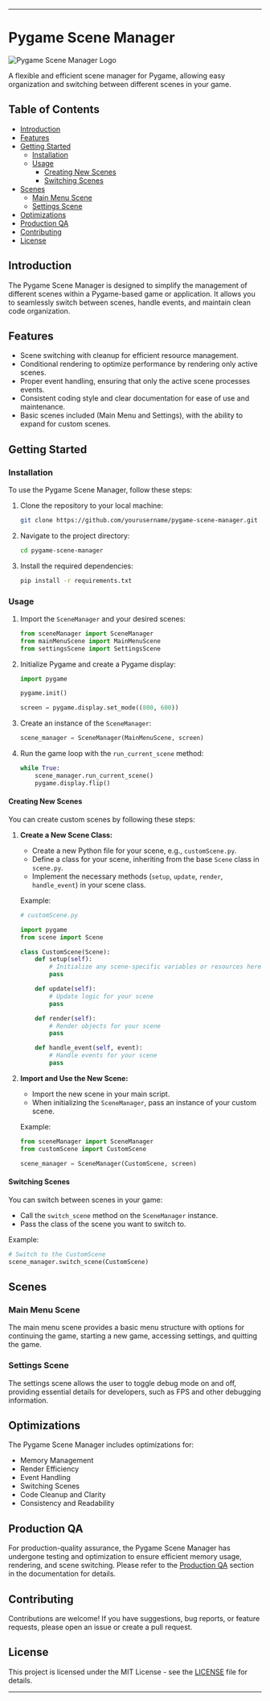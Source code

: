 
---

# Pygame Scene Manager

![Pygame Scene Manager Logo](../assets/logo.png)

A flexible and efficient scene manager for Pygame, allowing easy organization and switching between different scenes in your game.

## Table of Contents

- [Introduction](#introduction)
- [Features](#features)
- [Getting Started](#getting-started)
  - [Installation](#installation)
  - [Usage](#usage)
    - [Creating New Scenes](#creating-new-scenes)
    - [Switching Scenes](#switching-scenes)
- [Scenes](#scenes)
  - [Main Menu Scene](#main-menu-scene)
  - [Settings Scene](#settings-scene)
- [Optimizations](#optimizations)
- [Production QA](#production-qa)
- [Contributing](#contributing)
- [License](#license)

## Introduction

The Pygame Scene Manager is designed to simplify the management of different scenes within a Pygame-based game or application. It allows you to seamlessly switch between scenes, handle events, and maintain clean code organization.

## Features

- Scene switching with cleanup for efficient resource management.
- Conditional rendering to optimize performance by rendering only active scenes.
- Proper event handling, ensuring that only the active scene processes events.
- Consistent coding style and clear documentation for ease of use and maintenance.
- Basic scenes included (Main Menu and Settings), with the ability to expand for custom scenes.

## Getting Started

### Installation

To use the Pygame Scene Manager, follow these steps:

1. Clone the repository to your local machine:

   ```bash
   git clone https://github.com/yourusername/pygame-scene-manager.git
   ```

2. Navigate to the project directory:

   ```bash
   cd pygame-scene-manager
   ```

3. Install the required dependencies:

   ```bash
   pip install -r requirements.txt
   ```

### Usage

1. Import the `SceneManager` and your desired scenes:

   ```python
   from sceneManager import SceneManager
   from mainMenuScene import MainMenuScene
   from settingsScene import SettingsScene
   ```

2. Initialize Pygame and create a Pygame display:

   ```python
   import pygame

   pygame.init()

   screen = pygame.display.set_mode((800, 600))
   ```

3. Create an instance of the `SceneManager`:

   ```python
   scene_manager = SceneManager(MainMenuScene, screen)
   ```

4. Run the game loop with the `run_current_scene` method:

   ```python
   while True:
       scene_manager.run_current_scene()
       pygame.display.flip()
   ```

#### Creating New Scenes

You can create custom scenes by following these steps:

1. **Create a New Scene Class:**
   - Create a new Python file for your scene, e.g., `customScene.py`.
   - Define a class for your scene, inheriting from the base `Scene` class in `scene.py`.
   - Implement the necessary methods (`setup`, `update`, `render`, `handle_event`) in your scene class.

   Example:
   ```python
   # customScene.py

   import pygame
   from scene import Scene

   class CustomScene(Scene):
       def setup(self):
           # Initialize any scene-specific variables or resources here
           pass

       def update(self):
           # Update logic for your scene
           pass

       def render(self):
           # Render objects for your scene
           pass

       def handle_event(self, event):
           # Handle events for your scene
           pass
   ```

2. **Import and Use the New Scene:**
   - Import the new scene in your main script.
   - When initializing the `SceneManager`, pass an instance of your custom scene.

   Example:
   ```python
   from sceneManager import SceneManager
   from customScene import CustomScene

   scene_manager = SceneManager(CustomScene, screen)
   ```

#### Switching Scenes

You can switch between scenes in your game:

- Call the `switch_scene` method on the `SceneManager` instance.
- Pass the class of the scene you want to switch to.

Example:
```python
# Switch to the CustomScene
scene_manager.switch_scene(CustomScene)
```

## Scenes

### Main Menu Scene

The main menu scene provides a basic menu structure with options for continuing the game, starting a new game, accessing settings, and quitting the game.

### Settings Scene

The settings scene allows the user to toggle debug mode on and off, providing essential details for developers, such as FPS and other debugging information.

## Optimizations

The Pygame Scene Manager includes optimizations for:

- Memory Management
- Render Efficiency
- Event Handling
- Switching Scenes
- Code Cleanup and Clarity
- Consistency and Readability

## Production QA

For production-quality assurance, the Pygame Scene Manager has undergone testing and optimization to ensure efficient memory usage, rendering, and scene switching. Please refer to the [Production QA](#production-qa) section in the documentation for details.

## Contributing

Contributions are welcome! If you have suggestions, bug reports, or feature requests, please open an issue or create a pull request.

## License

This project is licensed under the MIT License - see the [LICENSE](LICENSE) file for details.

---

